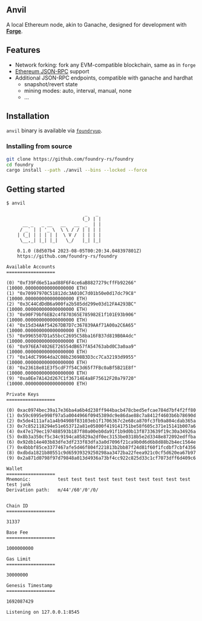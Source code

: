 ## Anvil

A local Ethereum node, akin to Ganache, designed for development with [**Forge**](../../bin/forge).

## Features

-   Network forking: fork any EVM-compatible blockchain, same as in `forge`
-   [Ethereum JSON-RPC](https://eth.wiki/json-rpc/API) support
-   Additional JSON-RPC endpoints, compatible with ganache and hardhat
    -   snapshot/revert state
    -   mining modes: auto, interval, manual, none
    -   ...

## Installation

`anvil` binary is available via [`foundryup`](../../README.md#installation).

### Installing from source

```sh
git clone https://github.com/foundry-rs/foundry
cd foundry
cargo install --path ./anvil --bins --locked --force
```

## Getting started

```console
$ anvil

                             _   _
                            (_) | |
      __ _   _ __   __   __  _  | |
     / _` | | '_ \  \ \ / / | | | |
    | (_| | | | | |  \ V /  | | | |
     \__,_| |_| |_|   \_/   |_| |_|

    0.1.0 (8d507b4 2023-08-05T00:20:34.048397801Z)
    https://github.com/foundry-rs/foundry

Available Accounts
==================

(0) "0xf39Fd6e51aad88F6F4ce6aB8827279cffFb92266" (10000.000000000000000000 ETH)
(1) "0x70997970C51812dc3A010C7d01b50e0d17dc79C8" (10000.000000000000000000 ETH)
(2) "0x3C44CdDdB6a900fa2b585dd299e03d12FA4293BC" (10000.000000000000000000 ETH)
(3) "0x90F79bf6EB2c4f870365E785982E1f101E93b906" (10000.000000000000000000 ETH)
(4) "0x15d34AAf54267DB7D7c367839AAf71A00a2C6A65" (10000.000000000000000000 ETH)
(5) "0x9965507D1a55bcC2695C58ba16FB37d819B0A4dc" (10000.000000000000000000 ETH)
(6) "0x976EA74026E726554dB657fA54763abd0C3a0aa9" (10000.000000000000000000 ETH)
(7) "0x14dC79964da2C08b23698B3D3cc7Ca32193d9955" (10000.000000000000000000 ETH)
(8) "0x23618e81E3f5cdF7f54C3d65f7FBc0aBf5B21E8f" (10000.000000000000000000 ETH)
(9) "0xa0Ee7A142d267C1f36714E4a8F75612F20a79720" (10000.000000000000000000 ETH)

Private Keys
==================

(0) 0xac0974bec39a17e36ba4a6b4d238ff944bacb478cbed5efcae784d7bf4f2ff80
(1) 0x59c6995e998f97a5a0044966f0945389dc9e86dae88c7a8412f4603b6b78690d
(2) 0x5de4111afa1a4b94908f83103eb1f1706367c2e68ca870fc3fb9a804cdab365a
(3) 0x7c852118294e51e653712a81e05800f419141751be58f605c371e15141b007a6
(4) 0x47e179ec197488593b187f80a00eb0da91f1b9d0b13f8733639f19c30a34926a
(5) 0x8b3a350cf5c34c9194ca85829a2df0ec3153be0318b5e2d3348e872092edffba
(6) 0x92db14e403b83dfe3df233f83dfa3a0d7096f21ca9b0d6d6b8d88b2b4ec1564e
(7) 0x4bbbf85ce3377467afe5d46f804f221813b2bb87f24d81f60f1fcdbf7cbf4356
(8) 0xdbda1821b80551c9d65939329250298aa3472ba22feea921c0cf5d620ea67b97
(9) 0x2a871d0798f97d79848a013d4936a73bf4cc922c825d33c1cf7073dff6d409c6

Wallet
==================
Mnemonic:          test test test test test test test test test test test junk
Derivation path:   m/44'/60'/0'/0/


Chain ID
==================

31337

Base Fee
==================

1000000000

Gas Limit
==================

30000000

Genesis Timestamp
==================

1692087429

Listening on 127.0.0.1:8545
```
